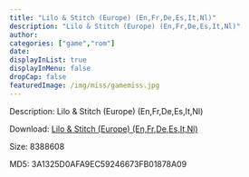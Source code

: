 ```yaml
---
title: "Lilo & Stitch (Europe) (En,Fr,De,Es,It,Nl)"
description: "Lilo & Stitch (Europe) (En,Fr,De,Es,It,Nl)"
author: 
categories: ["game","rom"]
date: 
displayInList: true
displayInMenu: false
dropCap: false
featuredImage: /img/miss/gamemiss.jpg
---
```


Description: Lilo & Stitch (Europe) (En,Fr,De,Es,It,Nl)

Download: <a style="text-decoration:underline;" href="https://mega.nz/#!zKJE1AAI!ns8gBaws2JosuAMe8K8aO1oD2BZTYFAD0edUqUxbvnE" target = "_blank" rel = "nofollow" > Lilo & Stitch (Europe) (En,Fr,De,Es,It,Nl)</a>

Size: 8388608

MD5: 3A1325D0AFA9EC59246673FB01878A09

